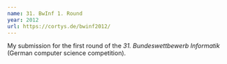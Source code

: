 ```yaml
---
name: 31. BwInf 1. Round
year: 2012
url: https://cortys.de/bwinf2012/
---
```

My submission for the first round of the *31. Bundeswettbewerb Informatik* (German computer science competition).
